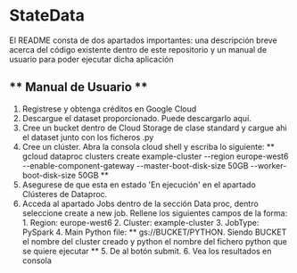 # StateData

El README consta de dos apartados importantes: una descripción breve acerca del código existente dentro de este repositorio y un manual de usuario para poder ejecutar dicha aplicación

## ** Manual de Usuario **
  1. Registrese y obtenga créditos en Google Cloud
  2. Descargue el dataset proporcionado. Puede descargarlo aquí.
  3. Cree un bucket dentro de Cloud Storage de clase standard y cargue ahi el dataset junto con los ficheros .py
  4. Cree un clúster. Abra la consola cloud shell y escriba lo siguiente:
    ** gcloud dataproc clusters create example-cluster --region europe-west6 --enable-component-gateway --master-boot-disk-size 50GB --worker-boot-disk-size 50GB **
  5. Asegurese de que esta en estado 'En ejecución' en el apartado Clústeres de Dataproc.
  6. Acceda al apartado Jobs dentro de la sección Data proc, dentro seleccione create a new job. Rellene los siguientes campos de la forma:
    1. Region: europe-west6
    2. Cluster: example-cluster
    3. JobType: PySpark
    4. Main Python file:
      ** gs://BUCKET/PYTHON. Siendo BUCKET el nombre del cluster creado y python el nombre del fichero python que se quiere ejecutar **
    5. De al botón submit.
    6. Vea los resultados en consola
